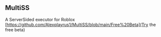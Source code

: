 ## MultiSS
A ServerSided executor for Roblox
[https://github.com/Alexplayrus1/MultiSS/blob/main/Free%20Beta](Try the free beta)

